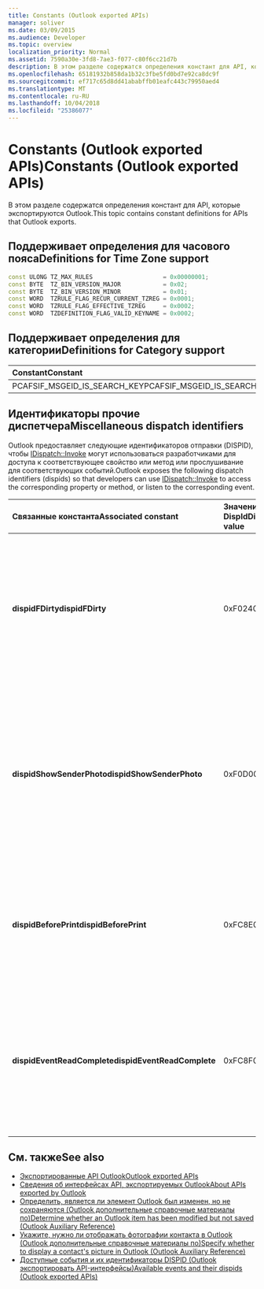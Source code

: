 ```yaml
---
title: Constants (Outlook exported APIs)
manager: soliver
ms.date: 03/09/2015
ms.audience: Developer
ms.topic: overview
localization_priority: Normal
ms.assetid: 7590a30e-3fd8-7ae3-f077-c80f6cc21d7b
description: В этом разделе содержатся определения констант для API, которые экспортируются Outlook.
ms.openlocfilehash: 65181932b858da1b32c3fbe5fd0bd7e92ca8dc9f
ms.sourcegitcommit: ef717c65d8dd41ababffb01eafc443c79950aed4
ms.translationtype: MT
ms.contentlocale: ru-RU
ms.lasthandoff: 10/04/2018
ms.locfileid: "25386077"
---
```

# <a name="constants-outlook-exported-apis"></a><span data-ttu-id="d0a6d-103">Constants (Outlook exported APIs)</span><span class="sxs-lookup"><span data-stu-id="d0a6d-103">Constants (Outlook exported APIs)</span></span>

<span data-ttu-id="d0a6d-104">В этом разделе содержатся определения констант для API, которые экспортируются Outlook.</span><span class="sxs-lookup"><span data-stu-id="d0a6d-104">This topic contains constant definitions for APIs that Outlook exports.</span></span>
  
## <a name="definitions-for-time-zone-support"></a><span data-ttu-id="d0a6d-105">Поддерживает определения для часового пояса</span><span class="sxs-lookup"><span data-stu-id="d0a6d-105">Definitions for Time Zone support</span></span>

```cpp
const ULONG TZ_MAX_RULES                    = 0x00000001;  
const BYTE  TZ_BIN_VERSION_MAJOR            = 0x02;  
const BYTE  TZ_BIN_VERSION_MINOR            = 0x01; 
const WORD  TZRULE_FLAG_RECUR_CURRENT_TZREG = 0x0001; 
const WORD  TZRULE_FLAG_EFFECTIVE_TZREG     = 0x0002; 
const WORD  TZDEFINITION_FLAG_VALID_KEYNAME = 0x0002;
```

## <a name="definitions-for-category-support"></a><span data-ttu-id="d0a6d-106">Поддерживает определения для категории</span><span class="sxs-lookup"><span data-stu-id="d0a6d-106">Definitions for Category support</span></span>

|<span data-ttu-id="d0a6d-107">**Constant**</span><span class="sxs-lookup"><span data-stu-id="d0a6d-107">**Constant**</span></span>|<span data-ttu-id="d0a6d-108">**Определение**</span><span class="sxs-lookup"><span data-stu-id="d0a6d-108">**Definition**</span></span>|
|:-----|:-----|
|<span data-ttu-id="d0a6d-109">PCAFSIF_MSGEID_IS_SEARCH_KEY</span><span class="sxs-lookup"><span data-stu-id="d0a6d-109">PCAFSIF_MSGEID_IS_SEARCH_KEY</span></span>  <br/> |<span data-ttu-id="d0a6d-110">0x00000001</span><span class="sxs-lookup"><span data-stu-id="d0a6d-110">0x00000001</span></span>  <br/> |
   
## <a name="miscellaneous-dispatch-identifiers"></a><span data-ttu-id="d0a6d-111">Идентификаторы прочие диспетчера</span><span class="sxs-lookup"><span data-stu-id="d0a6d-111">Miscellaneous dispatch identifiers</span></span>

<span data-ttu-id="d0a6d-112">Outlook предоставляет следующие идентификаторов отправки (DISPID), чтобы [IDispatch::Invoke](https://docs.microsoft.com/previous-versions/windows/desktop/api/oaidl/nf-oaidl-idispatch-invoke) могут использоваться разработчиками для доступа к соответствующее свойство или метод или прослушивание для соответствующих событий.</span><span class="sxs-lookup"><span data-stu-id="d0a6d-112">Outlook exposes the following dispatch identifiers (dispids) so that developers can use [IDispatch::Invoke](https://docs.microsoft.com/previous-versions/windows/desktop/api/oaidl/nf-oaidl-idispatch-invoke) to access the corresponding property or method, or listen to the corresponding event.</span></span> 
  
|<span data-ttu-id="d0a6d-113">**Связанные константа**</span><span class="sxs-lookup"><span data-stu-id="d0a6d-113">**Associated constant**</span></span>|<span data-ttu-id="d0a6d-114">**Значение DispId**</span><span class="sxs-lookup"><span data-stu-id="d0a6d-114">**Dispid value**</span></span>|<span data-ttu-id="d0a6d-115">**Описание**</span><span class="sxs-lookup"><span data-stu-id="d0a6d-115">**Description**</span></span>|<span data-ttu-id="d0a6d-116">**Доступный интерфейс**</span><span class="sxs-lookup"><span data-stu-id="d0a6d-116">**Applicable interface**</span></span>|
|:-----|:-----|:-----|:-----|
|<span data-ttu-id="d0a6d-117">**dispidFDirty**</span><span class="sxs-lookup"><span data-stu-id="d0a6d-117">**dispidFDirty**</span></span> <br/> |<span data-ttu-id="d0a6d-118">0xF024</span><span class="sxs-lookup"><span data-stu-id="d0a6d-118">0xF024</span></span>  <br/> |<span data-ttu-id="d0a6d-119">Используется для вызова соответствующее свойство элемента для проверки, является ли элемент был изменен, но не был сохранен.</span><span class="sxs-lookup"><span data-stu-id="d0a6d-119">Used to invoke the corresponding property on an item to verify whether the item has been modified but has not been saved.</span></span>  <br/> |<span data-ttu-id="d0a6d-120">Объекты на уровне элементов</span><span class="sxs-lookup"><span data-stu-id="d0a6d-120">Item-level objects</span></span>  <br/> |
|<span data-ttu-id="d0a6d-121">**dispidShowSenderPhoto**</span><span class="sxs-lookup"><span data-stu-id="d0a6d-121">**dispidShowSenderPhoto**</span></span> <br/> |<span data-ttu-id="d0a6d-122">0xF0D0</span><span class="sxs-lookup"><span data-stu-id="d0a6d-122">0xF0D0</span></span>  <br/> |<span data-ttu-id="d0a6d-123">Используется для вызова на проводника или инспектора, укажите, нужно ли отображать фотографии контакта, на основании данный аргумент через соответствующий метод.</span><span class="sxs-lookup"><span data-stu-id="d0a6d-123">Used to invoke the corresponding method on the explorer or inspector to specify whether to display a contact's picture, based on a given argument.</span></span>  <br/> |<span data-ttu-id="d0a6d-124">Проводника или инспектора</span><span class="sxs-lookup"><span data-stu-id="d0a6d-124">Explorer or inspector</span></span>  <br/> |
|<span data-ttu-id="d0a6d-125">**dispidBeforePrint**</span><span class="sxs-lookup"><span data-stu-id="d0a6d-125">**dispidBeforePrint**</span></span> <br/> |<span data-ttu-id="d0a6d-126">0xFC8E</span><span class="sxs-lookup"><span data-stu-id="d0a6d-126">0xFC8E</span></span>  <br/> |<span data-ttu-id="d0a6d-127">Используется для обработки событий из функции **IDispatch::Invoke** , которое вызывается перед операцией печати.</span><span class="sxs-lookup"><span data-stu-id="d0a6d-127">Used to handle the event from the **IDispatch::Invoke** function that fires before a printing operation.</span></span>  <br/> |<span data-ttu-id="d0a6d-128">Для приложения</span><span class="sxs-lookup"><span data-stu-id="d0a6d-128">Application</span></span>  <br/> |
|<span data-ttu-id="d0a6d-129">**dispidEventReadComplete**</span><span class="sxs-lookup"><span data-stu-id="d0a6d-129">**dispidEventReadComplete**</span></span> <br/> |<span data-ttu-id="d0a6d-130">0xFC8F</span><span class="sxs-lookup"><span data-stu-id="d0a6d-130">0xFC8F</span></span>  <br/> |<span data-ttu-id="d0a6d-131">Используется для обработки событий из функции **IDispatch::Invoke** , которое вызывается после завершения чтение свойств элемента Outlook.</span><span class="sxs-lookup"><span data-stu-id="d0a6d-131">Used to handle the event from the **IDispatch::Invoke** function that fires when Outlook has completed reading the properties of the item.</span></span>  <br/> |<span data-ttu-id="d0a6d-132">Объекты на уровне элементов</span><span class="sxs-lookup"><span data-stu-id="d0a6d-132">Item-level objects</span></span>  <br/> |
   
## <a name="see-also"></a><span data-ttu-id="d0a6d-133">См. также</span><span class="sxs-lookup"><span data-stu-id="d0a6d-133">See also</span></span>

- [<span data-ttu-id="d0a6d-134">Экспортированные API Outlook</span><span class="sxs-lookup"><span data-stu-id="d0a6d-134">Outlook exported APIs</span></span>](outlook-exported-apis.md)
- [<span data-ttu-id="d0a6d-135">Сведения об интерфейсах API, экспортируемых Outlook</span><span class="sxs-lookup"><span data-stu-id="d0a6d-135">About APIs exported by Outlook</span></span>](about-apis-exported-by-outlook.md)
- [<span data-ttu-id="d0a6d-136">Определить, является ли элемент Outlook был изменен, но не сохраняются (Outlook дополнительные справочные материалы по)</span><span class="sxs-lookup"><span data-stu-id="d0a6d-136">Determine whether an Outlook item has been modified but not saved (Outlook Auxiliary Reference)</span></span>](how-to-determine-if-outlook-item-has-been-modified-but-not-saved.md)
- [<span data-ttu-id="d0a6d-137">Укажите, нужно ли отображать фотографии контакта в Outlook (Outlook дополнительные справочные материалы по)</span><span class="sxs-lookup"><span data-stu-id="d0a6d-137">Specify whether to display a contact's picture in Outlook (Outlook Auxiliary Reference)</span></span>](https://msdn.microsoft.com/library/office/gg262879.aspx)
- [<span data-ttu-id="d0a6d-138">Доступные события и их идентификаторы DISPID (Outlook экспортировать API-интерфейсы)</span><span class="sxs-lookup"><span data-stu-id="d0a6d-138">Available events and their dispids (Outlook exported APIs)</span></span>](available-events-and-their-dispids-outlook-exported-apis.md)


